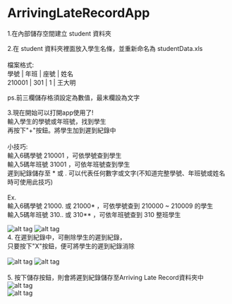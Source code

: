 ArrivingLateRecordApp
================

1.在內部儲存空間建立 student 資料夾<br>

2.在 student 資料夾裡面放入學生名條，並重新命名為 studentData.xls<br>
<br>
檔案格式:<br>
   學號  | 年班 | 座號 |  姓名<br>
  210001 | 301 | 1 | 王大明<br>
  
  ps.前三欄儲存格須設定為數值，最末欄設為文字<br>

3.現在開始可以打開app使用了!<br>
輸入學生的學號或年班號，找到學生<br>
再按下"+"按鈕。將學生加到遲到紀錄中<br>
<br>
小技巧:<br>
輸入6碼學號 210001 ，可依學號查到學生<br>
輸入5碼年班號 31001 ，可依年班號查到學生<br>遲到紀錄儲存至
 \* 或 . 可以代表任何數字或文字(不知道完整學號、年班號或姓名時可使用此技巧)<br>
<br>
Ex.<br>
輸入6碼學號 21000. 或 21000* ，可依學號查到 210000 ~ 210009 的學生<br>
輸入5碼年班號 310.. 或 310** ，可依年班號查到 310 整班學生<br>

![alt tag](https://raw.githubusercontent.com/kizax/ArrivingLateRecordApp/master/res/picture/SearchingStudentFragment.jpg) ![alt tag](https://raw.githubusercontent.com/kizax/ArrivingLateRecordApp/master/res/picture/SearchingStudentFragment_after%20Adding.jpg)
<br>
4. 在遲到紀錄中，可刪除學生的遲到紀錄，<br>
只要按下"X"按鈕，便可將學生的遲到紀錄消除<br>
<br>
![alt tag](https://raw.githubusercontent.com/kizax/ArrivingLateRecordApp/master/res/picture/ArrivingLateRecordFragment.jpg)
![alt tag](https://raw.githubusercontent.com/kizax/ArrivingLateRecordApp/master/res/picture/ConfirmDialog.jpg)<br>
<br>
5. 按下儲存按鈕，則會將遲到紀錄儲存至Arriving Late Record資料夾中<br>
![alt tag](https://raw.githubusercontent.com/kizax/ArrivingLateRecordApp/master/res/picture/ArrivingLateRecordFragment_afterDeleting.jpg) <br>
![alt tag](https://raw.githubusercontent.com/kizax/ArrivingLateRecordApp/master/res/picture/ArrivingLateRecordFile.jpg) <br>
<br>
